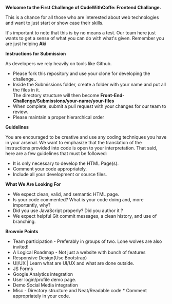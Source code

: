 
**Welcome to the First Challenge of CodeWithCoffe: Frontend Challange.** 

This is a chance for all those who are interested about web technologies and want to just start or show case their skills.

It's important to note that this is by no means a test. Our team here  just wants to get a sense of what you can do with what's given. Remember you are just helping **Aki**

**Instructions for Submission**

As developers we rely heavily on tools like Github.

* Please fork this repository and use your clone for developing the challenge..
* Inside the Submissions folder, create a folder with your name and put all the files in it.<br>
  The directory structure will then become **Front-End-Challenge/Submissions/your-name/your-files**
* When complete, submit a pull request with your changes for our team to review.
* Please maintain a proper hierarchical order


**Guidelines**

You are encouraged to be creative and use any coding techniques you have in your arsenal. 
We want to emphasize that the translation of the instructions provided into code is open to your interpretation. 
That said, here are a few guidelines that must be followed:

* It is only necessary to develop the HTML Page(s).
* Comment your code appropriately.
* Include all your development or source files.
    
**What We Are Looking For**
 
 * We expect clean, valid, and semantic HTML page.
 * Is your code commented? What is your code doing and, more importantly, why?
 * Did you use JavaScript properly? Did you author it ?
 * We expect helpful Git commit messages, a clean history, and use of branching.

**Brownie Points**

   *  Team participation - Preferably in groups of two. Lone wolves are also invited!
   *  A Logical Roadmap - Not just a website with bunch of features
   *  Responsive Design(Use Bootstrap)
   *  UI/UX | Learn what are UI/UX and what are done outside.
   *  JS Forms
   *  Google Analytics integration
   *  User login/profile demo page.
   *  Demo Social Media integration
   *  Misc - Directory structure and Neat/Readable code
    * Comment appropriately in your code.
